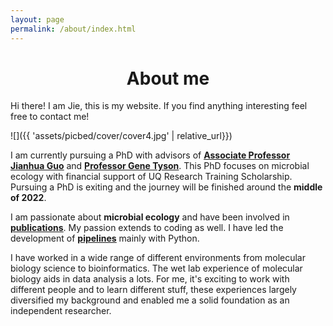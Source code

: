 ```yaml
---
layout: page
permalink: /about/index.html
---
```

# <center>About me</center>

Hi there! I am Jie, this is my website. If you find anything interesting feel free to contact me!

![]({{ 'assets/picbed/cover/cover4.jpg' | relative_url}})

I am currently pursuing a PhD with advisors of [**<u>Associate Professor Jianhua Guo</u>**](https://researchers.uq.edu.au/researcher/3045) and [**<u>Professor Gene Tyson</u>**](https://www.qut.edu.au/about/our-people/academic-profiles/gene.tyson). This PhD focuses on microbial ecology with financial support of UQ Research Training Scholarship. Pursuing a PhD is exiting and the journey will be finished around the **middle of 2022**.

I am passionate about **microbial ecology** and have been involved in [**<u>publications</u>**](https://scholar.google.com/citations?hl=zh-CN&user=s_Uga6sAAAAJ). My passion extends to coding as well. I have led the development of [**<u>pipelines</u>**](https://jlli6t.github.io/projects/index.html) mainly with Python.

I have worked in a wide range of different environments from molecular biology science to bioinformatics. The wet lab experience of molecular biology aids in data analysis a lots. For me, it's exciting to work with different people and to learn different stuff, these experiences largely diversified my background and enabled me a solid foundation as an independent researcher.
